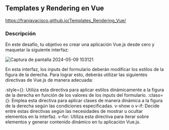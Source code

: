 ## Templates y Rendering en Vue
https://franjavacisco.github.io/Templates_Rendering_Vue/
### Descripción

En este desafío, tu objetivo es crear una aplicación Vue.js desde cero y maquetar la siguiente interfaz:


![Captura de pantalla 2024-05-09 103121](https://github.com/FranJavacisco/Templates_Rendering_Vue/assets/134477809/02fc4f99-4bdf-4327-9a33-dac29ab122d1)



En esta interfaz, los inputs del formulario deberán modificar los estilos de la figura de la derecha. Para lograr esto, deberás utilizar las siguientes directivas de Vue.js de manera adecuada:

:style={}: Utiliza esta directiva para aplicar estilos dinámicamente a la figura de la derecha en función de los valores de los inputs del formulario.
:class={}: Emplea esta directiva para aplicar clases de manera dinámica a la figura de la derecha según las condiciones especificadas.
v-show o v-if: Decide entre estas directivas según las necesidades de mostrar u ocultar elementos en la interfaz.
v-for: Utiliza esta directiva para iterar sobre elementos y generar contenido dinámico en tu aplicación Vue.js.

